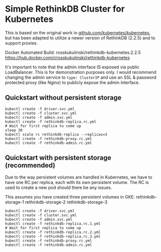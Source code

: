 # Simple RethinkDB Cluster for Kubernetes

This is based on the original work in [github.com/kubernetes/kubernetes](https://github.com/kubernetes/kubernetes/tree/master/examples/rethinkdb), but has been adapted to utilize a newer version of RethinkDB (2.2.5) and to support proxies.

Docker Automated Build: rosskukulinski/rethinkdb-kubernetes:2.2.5
https://hub.docker.com/r/rosskukulinski/rethinkdb-kubernetes


It's important to note that the admin interface IS exposed via public LoadBalancer.  This is for demonstration purposes only.  I would recommend changing the admin service to ```type: ClusterIP``` and use an SSL & password protected proxy (like Nginx) to publicly expose the admin interface.

## Quickstart without persistent storage

```
kubectl create -f driver.svc.yml
kubectl create -f cluster.svc.yml
kubectl create -f admin.svc.yml
kubectl create -f rethinkdb-replica.rc.yml
# Wait for first replica to come up
sleep 30
kubectl scale rc rethinkdb-replica --replicas=3
kubectl create -f rethinkdb-proxy.rc.yml
kubectl create -f rethinkdb-admin.rc.yml
```

## Quickstart with persistent storage (recommended)

Due to the way persistent volumes are handled in Kubernetes, we have to have one RC per replica, each with its own persistent volume.  The RC is used to create a new pod should there be any issues.

This assumes you have created three persistent volumes in GKE:
rethinkdb-storage-1
rethinkdb-storage-2
rethinkdb-storage-3

```
kubectl create -f driver.svc.yml
kubectl create -f cluster.svc.yml
kubectl create -f admin.svc.yml
kubectl create -f rethinkdb-replica.rc.1.yml
# Wait for first replica to come up
kubectl create -f rethinkdb-replica.rc.2.yml
kubectl create -f rethinkdb-replica.rc.3.yml
kubectl create -f rethinkdb-proxy.rc.yml
kubectl create -f rethinkdb-admin.rc.yml
```
